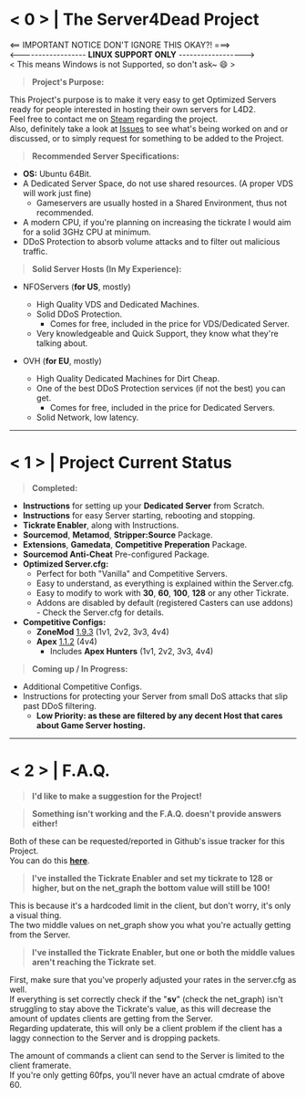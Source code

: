 # < 0 > | **The Server4Dead Project**

<== IMPORTANT NOTICE DON'T IGNORE THIS OKAY?! ===>  
<------------------ **LINUX SUPPORT ONLY** ------------------>  
< This means Windows is not Supported, so don't ask~ :smile: >
> **Project's Purpose:**

This Project's purpose is to make it very easy to get Optimized Servers ready for people interested in hosting their own servers for L4D2.  
Feel free to contact me on [Steam](http://steamcommunity.com/id/SirPlease/) regarding the project.  
Also, definitely take a look at [Issues](https://github.com/SirPlease/Server4Dead-Project/issues) to see what's being worked on and or discussed, or to simply request for something to be added to the Project.

> **Recommended Server Specifications:**
* **OS:** Ubuntu 64Bit.
* A Dedicated Server Space, do not use shared resources. (A proper VDS will work just fine)
  * Gameservers are usually hosted in a Shared Environment, thus not recommended. 
* A modern CPU, if you're planning on increasing the tickrate I would aim for a solid 3GHz CPU at minimum.
* DDoS Protection to absorb volume attacks and to filter out malicious traffic.

> **Solid Server Hosts (In My Experience):**
* NFOServers (**for US**, mostly)
  * High Quality VDS and Dedicated Machines.
  * Solid DDoS Protection.
    * Comes for free, included in the price for VDS/Dedicated Server. 
  * Very knowledgeable and Quick Support, they know what they're talking about.

* OVH (**for EU**, mostly)
  * High Quality Dedicated Machines for Dirt Cheap.
  * One of the best DDoS Protection services (if not the best) you can get.
    * Comes for free, included in the price for Dedicated Servers. 
  * Solid Network, low latency.

- - - -
# < 1 > | **Project Current Status**

> **Completed:**
* **Instructions** for setting up your **Dedicated Server** from Scratch.
* **Instructions** for easy Server starting, rebooting and stopping.
* **Tickrate Enabler**, along with Instructions.
* **Sourcemod**, **Metamod**, **Stripper:Source** Package.
* **Extensions**, **Gamedata**, **Competitive Preperation** Package.
* **Sourcemod Anti-Cheat** Pre-configured Package.
* **Optimized Server.cfg:** 
  * Perfect for both "Vanilla" and Competitive Servers. 
  * Easy to understand, as everything is explained within the Server.cfg.
  * Easy to modify to work with **30**, **60**, **100**, **128** or any other Tickrate.
  * Addons are disabled by default (registered Casters can use addons) - Check the Server.cfg for details.
* **Competitive Configs:**
  * **ZoneMod** [1.9.3](https://github.com/SirPlease/ZoneMod) (1v1, 2v2, 3v3, 4v4)
  * **Apex** [1.1.2](https://github.com/SirPlease/Apex) (4v4) 
      * Includes **Apex Hunters** (1v1, 2v2, 3v3, 4v4)

> **Coming up / In Progress:**
* Additional Competitive Configs.
* Instructions for protecting your Server from small DoS attacks that slip past DDoS filtering. 
  * **Low Priority: as these are filtered by any decent Host that cares about Game Server hosting.**

- - - -
# < 2 > | **F.A.Q.**

> **I'd like to make a suggestion for the Project!**

> **Something isn't working and the F.A.Q. doesn't provide answers either!**

Both of these can be requested/reported in Github's issue tracker for this Project.  
You can do this [**here**](https://github.com/SirPlease/Server4Dead-Project/issues).

> **I've installed the Tickrate Enabler and set my tickrate to 128 or higher, but on the net_graph the bottom value will still be 100!**

This is because it's a hardcoded limit in the client, but don't worry, it's only a visual thing.  
The two middle values on net_graph show you what you're actually getting from the Server.

> **I've installed the Tickrate Enabler, but one or both the middle values aren't reaching the Tickrate set**.

First, make sure that you've properly adjusted your rates in the server.cfg as well.  
If everything is set correctly check if the "**sv**" (check the net_graph) isn't struggling to stay above the Tickrate's value, as this will decrease the amount of updates clients are getting from the Server.  
Regarding updaterate, this will only be a client problem if the client has a laggy connection to the Server and is dropping packets.  

The amount of commands a client can send to the Server is limited to the client framerate.  
If you're only getting 60fps, you'll never have an actual cmdrate of above 60.
